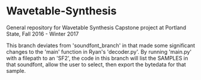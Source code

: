 # Wavetable-Synthesis
General repository for Wavetable Synthesis Capstone project at Portland State, Fall 2016 - Winter 2017

This branch deviates from 'soundfont_branch' in that made some significant changes to the 'main' function in Ryan's 'decoder.py'.
By running 'main.py' with a filepath to an 'SF2', the code in this branch will list the SAMPLES in that soundfont, allow the user to select, then export the bytedata for that sample.
